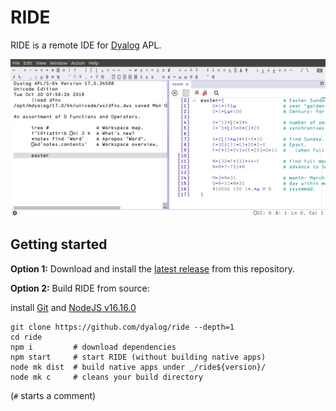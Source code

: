 # RIDE

RIDE is a remote IDE for [Dyalog](www.dyalog.com) APL.

![Screenshot](/screenshot.png?raw=true)

## Getting started

**Option 1:** Download and install the
[latest release](https://github.com/Dyalog/ride/releases/latest) from this
repository.

**Option 2:** Build RIDE from source:

install [Git](https://git-scm.com/downloads) and [NodeJS v16.16.0](https://nodejs.org/download/release/v16.16.0/)

    git clone https://github.com/dyalog/ride --depth=1
    cd ride
    npm i         # download dependencies
    npm start     # start RIDE (without building native apps)
    node mk dist  # build native apps under _/ride${version}/
    node mk c     # cleans your build directory

(`#` starts a comment)
